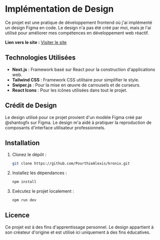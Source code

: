 # Implémentation de Design

Ce projet est une pratique de développement frontend où j'ai implémenté un design Figma en code. Le design n'a pas été créé par moi, mais je l'ai utilisé pour améliorer mes compétences en développement web réactif.

**Lien vers le site :** [Visiter le site](https://kronix-pourthie-alexis.vercel.app/)

## Technologies Utilisées

- **Next.js** : Framework basé sur React pour la construction d'applications web.
- **Tailwind CSS** : Framework CSS utilitaire pour simplifier le style.
- **Swiper.js** : Pour la mise en œuvre de carrousels et de curseurs.
- **React Icons** : Pour les icônes utilisées dans tout le projet.

## Crédit de Design

Le design utilisé pour ce projet provient d'un modèle Figma créé par @shantogfx sur Figma. Le design m'a aidé à pratiquer la reproduction de composants d'interface utilisateur professionnels.

## Installation

1. Clonez le dépôt :
   ```bash
   git clone https://github.com/PourthieAlexis/kronix.git
   ```
2. Installez les dépendances :
   ```bash
   npm install
   ```
3. Exécutez le projet localement :
   ```bash
   npm run dev
   ```

## Licence

Ce projet est à des fins d'apprentissage personnel. Le design appartient à son créateur d'origine et est utilisé ici uniquement à des fins éducatives.
